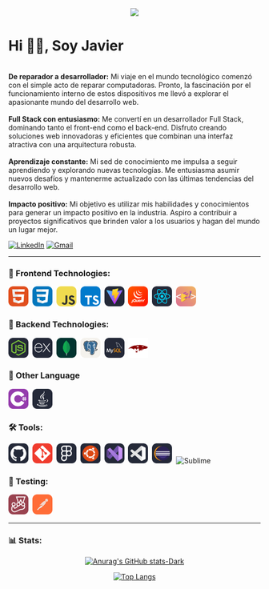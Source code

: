 <div align="center">
    <img src="https://media.giphy.com/media/v1.Y2lkPTc5MGI3NjExbnN1eDlmZXN0ZTlxN2lkY2hmMmtleTZ3a3N1aGNlbGQ0ejRtb3M4ZSZlcD12MV9pbnRlcm5hbF9naWZfYnlfaWQmY3Q9Zw/qgQUggAC3Pfv687qPC/giphy.gif" width="350">
    <br>
</div>
   <h1>Hi 👋🏻, Soy Javier</h1>
   <br>
<span>
<b>De reparador a desarrollador:</b> Mi viaje en el mundo tecnológico comenzó con el simple acto de reparar computadoras. Pronto, la fascinación por el funcionamiento interno de estos dispositivos me llevó a explorar el apasionante mundo del desarrollo web. <br><br>   
<b>Full Stack con entusiasmo:</b> Me convertí en un desarrollador Full Stack, dominando tanto el front-end como el back-end. Disfruto creando soluciones web innovadoras y eficientes que combinan una interfaz atractiva con una arquitectura robusta.<br><br> 
<b>Aprendizaje constante:</b> Mi sed de conocimiento me impulsa a seguir aprendiendo y explorando nuevas tecnologías. Me entusiasma asumir nuevos desafíos y mantenerme actualizado con las últimas tendencias del desarrollo web.<br><br> 
<b>Impacto positivo:</b> Mi objetivo es utilizar mis habilidades y conocimientos para generar un impacto positivo en la industria. Aspiro a contribuir a proyectos significativos que brinden valor a los usuarios y hagan del mundo un lugar mejor.
</span>

<span> </span>

[![LinkedIn](https://img.shields.io/badge/linkedin-%230077B5.svg?style=for-the-badge&logo=linkedin&logoColor=white)](https://www.linkedin.com/in/javierruizporta/)
[![Gmail](https://img.shields.io/badge/Gmail-D14836?style=for-the-badge&logo=gmail&logoColor=white)](mailto:javierrp94@gmail.com)
<hr>

<div align="left">
    <h3> 🔨 Frontend Technologies: </h3>
<img src="https://raw.githubusercontent.com/tandpfun/skill-icons/59059d9d1a2c092696dc66e00931cc1181a4ce1f/icons/HTML.svg" tittle="HTML5" alt="HTML" witdh="40" height="40"/>&nbsp;
<img src="https://raw.githubusercontent.com/tandpfun/skill-icons/59059d9d1a2c092696dc66e00931cc1181a4ce1f/icons/CSS.svg" tittle="CSS3" alt="CSS" witdh="40" height="40"/>&nbsp;
<img src="https://raw.githubusercontent.com/tandpfun/skill-icons/59059d9d1a2c092696dc66e00931cc1181a4ce1f/icons/JavaScript.svg" tittle="JavaScript" alt="Javascript" witdh="40" height="40"/>&nbsp;
<img src="https://raw.githubusercontent.com/tandpfun/skill-icons/59059d9d1a2c092696dc66e00931cc1181a4ce1f/icons/TypeScript.svg" tittle="TypeScript" alt="TypeScrypt" witdh="40" height="40"/>&nbsp;
<img src="https://github.com/tandpfun/skill-icons/blob/main/icons/Vite-Dark.svg" tittle="Vite" alt="Vite" witdh="40" height="40"/>&nbsp;
<img src="https://github.com/tandpfun/skill-icons/blob/main/icons/JQuery.svg" tittle="Jquery" alt="JQuery" witdh="40" height="40"/>&nbsp;
<img src="https://raw.githubusercontent.com/tandpfun/skill-icons/59059d9d1a2c092696dc66e00931cc1181a4ce1f/icons/React-Dark.svg" tittle="React" alt="React" witdh="40" height="40"/>&nbsp;
<img src="https://raw.githubusercontent.com/tandpfun/skill-icons/59059d9d1a2c092696dc66e00931cc1181a4ce1f/icons/StyledComponents.svg" tittle="Styled" alt="Styled" witdh="40" height="40"/>&nbsp;
 <h3> 🔧 Backend Technologies: </h3>
<img src="https://raw.githubusercontent.com/tandpfun/skill-icons/59059d9d1a2c092696dc66e00931cc1181a4ce1f/icons/NodeJS-Dark.svg" tittle="Node" alt="Node" witdh="40" height="40"/>&nbsp;
<img src="https://raw.githubusercontent.com/tandpfun/skill-icons/59059d9d1a2c092696dc66e00931cc1181a4ce1f/icons/ExpressJS-Dark.svg" tittle="Express" alt="Express" witdh="40" height="40"/>&nbsp;
<img src="https://raw.githubusercontent.com/tandpfun/skill-icons/59059d9d1a2c092696dc66e00931cc1181a4ce1f/icons/MongoDB.svg" tittle="MongoDB" alt="MondoDB" witdh="40" height="40"/>&nbsp;
<img src="https://github.com/tandpfun/skill-icons/blob/main/icons/PostgreSQL-Light.svg" tittle="PostGreSQL" alt="PostgreSQL" witdh="40" height="40"/>&nbsp;
<img src="https://raw.githubusercontent.com/tandpfun/skill-icons/59059d9d1a2c092696dc66e00931cc1181a4ce1f/icons/MySQL-Dark.svg" tittle="mysql" alt="mysql" witdh="40" height="40"/>&nbsp;
<img src="https://raw.githubusercontent.com/github/explore/80688e429a7d4ef2fca1e82350fe8e3517d3494d/topics/mongoose/mongoose.png" tittle="Mongoose" alt="Mongoose" witdh="40" height="40"/>&nbsp;

  <h3> 📄 Other Language</h3>
<img src="https://github.com/tandpfun/skill-icons/blob/main/icons/CS.svg" tittle="C#" alt="C#" witdh="40" height="40"/>&nbsp;
<img src="https://github.com/tandpfun/skill-icons/blob/main/icons/Java-Dark.svg" tittle="Java" alt="Java" witdh="40" height="40"/>&nbsp;

 <h3> 🛠 Tools: </h3>
 
<img src="https://raw.githubusercontent.com/tandpfun/skill-icons/59059d9d1a2c092696dc66e00931cc1181a4ce1f/icons/Github-Dark.svg" tittle="GitHub" alt="Github" witdh="40" height="40"/>&nbsp;
<img src="https://raw.githubusercontent.com/tandpfun/skill-icons/59059d9d1a2c092696dc66e00931cc1181a4ce1f/icons/Git.svg" tittle="Git" alt="Git" witdh="40" height="40"/>&nbsp;
<img src="https://raw.githubusercontent.com/tandpfun/skill-icons/59059d9d1a2c092696dc66e00931cc1181a4ce1f/icons/Figma-Dark.svg" tittle="Figma" alt="Figma" witdh="40" height="40"/>&nbsp;
<img src="https://github.com/tandpfun/skill-icons/blob/main/icons/Ubuntu-Dark.svg" tittle="Ubuntu" alt="Ubuntu" witdh="40" height="40"/>&nbsp;
<img src="https://github.com/tandpfun/skill-icons/blob/main/icons/VisualStudio-Dark.svg" tittle="VS" alt="VS" witdh="40" height="40"/>&nbsp;
<img src="https://github.com/tandpfun/skill-icons/blob/main/icons/VSCode-Dark.svg" tittle="VS" alt="VS" witdh="40" height="40"/>&nbsp;
<img src="https://github.com/tandpfun/skill-icons/blob/main/icons/Eclipse-Dark.svg" tittle="Eclipse" alt="Eclipse" witdh="40" height="40"/>&nbsp;
<img src="https://github.com/tandpfun/skill-icons/blob/main/icons/Sublime-Dark.svg" tittle="Sublime" alt="Sublime" witdh="40" height="40"/>&nbsp;

  <h3> 🧪 Testing: </h3>
<img src="https://raw.githubusercontent.com/tandpfun/skill-icons/59059d9d1a2c092696dc66e00931cc1181a4ce1f/icons/Jest.svg" tittle="Jest" alt="Jest" witdh="40" height="40"/>&nbsp;
<img src="https://github.com/tandpfun/skill-icons/blob/main/icons/Postman.svg" tittle="Postman" alt="Postman" witdh="40" height="40"/>&nbsp; 
</div>

<hr>

<h3> 📊 Stats: </h3>
<div align="center">




[![Anurag's GitHub stats-Dark](https://github-readme-stats.vercel.app/api?username=ruizj&show_icons=true&theme=dark#gh-dark-mode-only)](https://github.com/anuraghazra/github-readme-stats#gh-dark-mode-only)

[![Top Langs ](https://github-readme-stats.vercel.app/api/top-langs/?username=ruizj&langs_count=5&theme=dark#gh-dark-mode-only&layout=compact)](https://github.com/anuraghazra/github-readme-stats)

 </div>
